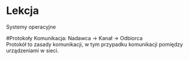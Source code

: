 
# Lekcja
Systemy operacyjne

#Protokoły
Komunikacja:
Nadawca -> Kanał -> Odbiorca<br>
Protokół to zasady komunikacji, w tym przypadku komunikacji pomiędzy urządzeniami w sieci.
